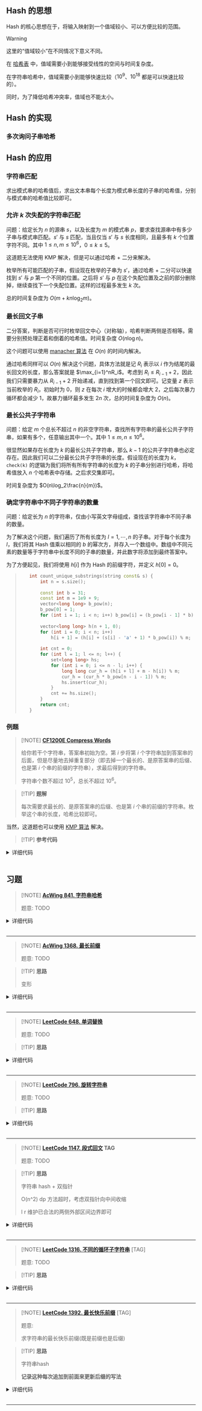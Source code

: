 ## Hash 的思想

Hash 的核心思想在于，将输入映射到一个值域较小、可以方便比较的范围。

> [!WARNING]
> 这里的“值域较小”在不同情况下意义不同。
> 
> 在 [哈希表](ds/hash.md) 中，值域需要小到能够接受线性的空间与时间复杂度。
> 
> 在字符串哈希中，值域需要小到能够快速比较（$10^9$、$10^{18}$ 都是可以快速比较的）。
> 
> 同时，为了降低哈希冲突率，值域也不能太小。


## Hash 的实现

### 多次询问子串哈希


## Hash 的应用

### 字符串匹配

求出模式串的哈希值后，求出文本串每个长度为模式串长度的子串的哈希值，分别与模式串的哈希值比较即可。

### 允许 $k$ 次失配的字符串匹配

问题：给定长为 $n$ 的源串 $s$，以及长度为 $m$ 的模式串 $p$，要求查找源串中有多少子串与模式串匹配。$s'$ 与 $s$ 匹配，当且仅当 $s'$ 与 $s$ 长度相同，且最多有 $k$ 个位置字符不同。其中 $1\leq n,m\leq 10^6$，$0\leq k\leq 5$。

这道题无法使用 KMP 解决，但是可以通过哈希 + 二分来解决。

枚举所有可能匹配的子串，假设现在枚举的子串为 $s'$，通过哈希 + 二分可以快速找到 $s'$ 与 $p$ 第一个不同的位置。之后将 $s'$ 与 $p$ 在这个失配位置及之前的部分删除掉，继续查找下一个失配位置。这样的过程最多发生 $k$ 次。

总的时间复杂度为 $O(m+kn\log_2m)$。

### 最长回文子串

二分答案，判断是否可行时枚举回文中心（对称轴），哈希判断两侧是否相等。需要分别预处理正着和倒着的哈希值。时间复杂度 $O(n\log n)$。

这个问题可以使用 [manacher 算法](./manacher.md) 在 $O(n)$ 的时间内解决。

通过哈希同样可以 $O(n)$ 解决这个问题，具体方法就是记 $R_i$ 表示以 $i$ 作为结尾的最长回文的长度，那么答案就是 $\max_{i=1}^nR_i$。考虑到 $R_i\leq R_{i-1}+2$，因此我们只需要暴力从 $R_{i-1}+2$ 开始递减，直到找到第一个回文即可。记变量 $z$ 表示当前枚举的 $R_i$，初始时为 $0$，则 $z$ 在每次 $i$ 增大的时候都会增大 $2$，之后每次暴力循环都会减少 $1$，故暴力循环最多发生 $2n$ 次，总的时间复杂度为 $O(n)$。

### 最长公共子字符串

问题：给定 $m$ 个总长不超过 $n$ 的非空字符串，查找所有字符串的最长公共子字符串，如果有多个，任意输出其中一个。其中 $1\leq m, n\leq 10^6$。

很显然如果存在长度为 $k$ 的最长公共子字符串，那么 $k-1$ 的公共子字符串也必定存在。因此我们可以二分最长公共子字符串的长度。假设现在的长度为 $k$，`check(k)` 的逻辑为我们将所有所有字符串的长度为 $k$ 的子串分别进行哈希，将哈希值放入 $n$ 个哈希表中存储。之后求交集即可。

时间复杂度为 $O(n\log_2\frac{n}{m})$。

### 确定字符串中不同子字符串的数量

问题：给定长为 $n$ 的字符串，仅由小写英文字母组成，查找该字符串中不同子串的数量。

为了解决这个问题，我们遍历了所有长度为 $l=1,\cdots ,n$ 的子串。对于每个长度为 $l$，我们将其 Hash 值乘以相同的 $b$ 的幂次方，并存入一个数组中。数组中不同元素的数量等于字符串中长度不同的子串的数量，并此数字将添加到最终答案中。

为了方便起见，我们将使用 $h [i]$ 作为 Hash 的前缀字符，并定义 $h[0]=0$。


> ```cpp
>    int count_unique_substrings(string const& s) {
>        int n = s.size();
>     
>        const int b = 31;
>        const int m = 1e9 + 9;
>        vector<long long> b_pow(n);
>        b_pow[0] = 1;
>        for (int i = 1; i < n; i++) b_pow[i] = (b_pow[i - 1] * b) % m;
>     
>        vector<long long> h(n + 1, 0);
>        for (int i = 0; i < n; i++)
>            h[i + 1] = (h[i] + (s[i] - 'a' + 1) * b_pow[i]) % m;
>     
>        int cnt = 0;
>        for (int l = 1; l <= n; l++) {
>            set<long long> hs;
>            for (int i = 0; i <= n - l; i++) {
>                long long cur_h = (h[i + l] + m - h[i]) % m;
>                cur_h = (cur_h * b_pow[n - i - 1]) % m;
>                hs.insert(cur_h);
>            }
>            cnt += hs.size();
>        }
>        return cnt;
>    }
> ```

### 例题

> [!NOTE] **[CF1200E Compress Words](http://codeforces.com/contest/1200/problem/E)**
>
>   给你若干个字符串，答案串初始为空。第 $i$ 步将第 $i$ 个字符串加到答案串的后面，但是尽量地去掉重复部分（即去掉一个最长的、是原答案串的后缀、也是第 $i$ 个串的前缀的字符串），求最后得到的字符串。
>    
>   字符串个数不超过 $10^5$，总长不超过 $10^6$。

> [!TIP]  **题解**
> 
>  每次需要求最长的、是原答案串的后缀、也是第 $i$ 个串的前缀的字符串。枚举这个串的长度，哈希比较即可。


 当然，这道题也可以使用 [KMP 算法](string/kmp.md) 解决。
    
> [!TIP]  **参考代码**

<details>
<summary>详细代码</summary>
<!-- tabs:start -->

##### **C++**

```cpp
```

##### **Python**

```python
```

<!-- tabs:end -->
</details>

<br>


## 习题

> [!NOTE] **[AcWing 841. 字符串哈希](https://www.acwing.com/problem/content/843/)**
> 
> 题意: TODO

<details>
<summary>详细代码</summary>
<!-- tabs:start -->

##### **C++**

```cpp
#include <bits/stdc++.h>
using namespace std;

using ULL = unsigned long long;

const int N = 100010, P = 131;

int n, m;
char str[N];
ULL h[N], p[N];

ULL get(int l, int r) {
    return h[r] - h[l - 1] * p[r - l + 1];
}

int main() {
    scanf("%d%d", &n, &m);
    scanf("%s", str + 1);
    
    p[0] = 1;   // h[0] = 0;
    for (int i = 1; i <= n; ++ i ) {
        h[i] = h[i - 1] * P + str[i];
        p[i] = p[i - 1] * P;
    }
    
    while (m -- ) {
        int l1, r1, l2, r2;a
        cin >> l1 >> r1 >> l2 >> r2;
        
        if (get(l1, r1) == get(l2, r2)) cout << "Yes" << endl;
        else cout << "No" << endl;
    }
    return 0;
}
```

##### **Python**

```python
import sys

def sub(l, r):
    return (h[r] - h[l - 1] * p[r - l + 1]) % Q


if __name__ == '__main__':

    n, m = map(int, input().split())
    s = input()
    N = 100010
    P = 131
    Q=2**64

    h = [0] * N
    p = [0] * N
    p[0] = 1
    for i in range(len(s)):
        #！！结果需要mod一个Q
        # c++里用的h[N]和p[N]都是unsigned long long类型的 
        h[i+1] = (h[i] * P + ord(s[i])) % Q
        p[i+1] = (p[i] * P) % (1<<64)

    for _ in range(m):
        l1, r1, l2, r2 = map(int, sys.stdin.readline().strip().split())
        if sub(l1, r1) == sub(l2, r2):
            print('Yes')
        else:
            print('No')

```

<!-- tabs:end -->
</details>

<br>

* * *

> [!NOTE] **[AcWing 1368. 最长前缀](https://www.acwing.com/problem/content/1370/)**
> 
> 题意: TODO

> [!TIP] **思路**
> 
> 变形

<details>
<summary>详细代码</summary>
<!-- tabs:start -->

##### **C++**

```cpp
#include <bits/stdc++.h>
using namespace std;

using ULL = unsigned long long;

const int N = 200010, P = 131;

string str;
bool f[N];

int main() {
    unordered_set<ULL> hash;
    while (cin >> str, str != ".") {
        ULL h = 0;
        for (int i = str.size() - 1; i >= 0; -- i )
            h = h * P + str[i];
        hash.insert(h);
    }
    
    str.clear();
    string line;
    while (cin >> line) str += line;    // 可能多行
    
    int res = 0;
    f[0] = true;
    for (int i = 1; i <= str.size(); ++ i ) {
        ULL h = 0;
        // 每个串长度不超过10 倒着枚举
        for (int j = i; j > i - 10 && j > 0; -- j ) {
            h = h * P + str[j - 1];
            if (hash.count(h) && f[j - 1]) {
                f[i] = true;
                break;
            }
        }
        if (f[i]) res = i;
    }
    cout << res << endl;
    
    return 0;
}
```

##### **Python**

```python

```

<!-- tabs:end -->
</details>

<br>

* * *

> [!NOTE] **[LeetCode 648. 单词替换](https://leetcode-cn.com/problems/replace-words/)**
> 
> 题意: TODO

> [!TIP] **思路**
> 
> 

<details>
<summary>详细代码</summary>
<!-- tabs:start -->

##### **C++ 手动hash**

```cpp
class Solution {
public:
    // 手动字符串hash
    typedef unsigned long long ULL;
    const int P = 131;
    string replaceWords(vector<string>& dictionary, string sentence) {
        unordered_set<ULL> hash;
        for (auto & d : dictionary) {
            ULL h = 0;
            for (auto c : d) h = h * P + c;
            hash.insert(h);
        }

        stringstream ss(sentence);
        string s, res;
        while (ss >> s) {
            string t;
            ULL h = 0;
            for (auto c : s) {
                t += c;
                h = h * P + c;
                if (hash.count(h)) break;
            }
            res += t + ' ';
        }
        res.pop_back();
        return res;
    }
```

##### **C++ 原始hash**

```cpp
    // 原始hash
    string replaceWords(vector<string>& dictionary, string sentence) {
        unordered_map<string, bool> hash;
        for (auto & d : dictionary) hash[d] = true;

        vector<string> ve;
        stringstream ss(sentence);
        string s;
        while (ss >> s) {
            for (int i = 1; i < s.size(); ++ i ) {
                string sub = s.substr(0, i);
                if (hash.count(sub)) {
                    s = sub;
                    break;
                }
            }
            ve.push_back(s);
        }

        string res;
        for (auto & s : ve) {
            res += s;
            res.push_back(' ');
        }
        if (res.size()) res.pop_back();
        return res;
    }
};
```

##### **Python**

```python

```

<!-- tabs:end -->
</details>

<br>

* * *

> [!NOTE] **[LeetCode 796. 旋转字符串](https://leetcode-cn.com/problems/rotate-string/)**
> 
> 题意: TODO

> [!TIP] **思路**
> 
> 

<details>
<summary>详细代码</summary>
<!-- tabs:start -->

##### **C++**

```cpp
class Solution {
public:
    using ULL = unsigned long long;
    const static int N = 210, P = 131;
    ULL h[N], p[N];

    ULL get(int l, int r) {
        return h[r] - h[l - 1] * p[r - l + 1];
    }
    
    bool rotateString(string A, string B) {
        if (A == B) // "" 空串
            return true;
        string s = ' ' + A + B;
        int n = s.size() - 1;
        p[0] = 1;
        for (int i = 1; i <= n; ++ i ) {
            p[i] = p[i - 1] * P;
            h[i] = h[i - 1] * P + s[i];
        }

        for (int k = 1; k < A.size(); ++ k )
            if (get(1, k) == get(n - k + 1, n) && 
                get(k + 1, A.size()) == get(A.size() + 1, n - k))
                return true;
        return false;
    }
};
```

##### **Python**

```python

```

<!-- tabs:end -->
</details>

<br>

* * *

> [!NOTE] **[LeetCode 1147. 段式回文](https://leetcode-cn.com/problems/longest-chunked-palindrome-decomposition/) TAG**
> 
> 题意: TODO

> [!TIP] **思路**
> 
> 字符串 hash + 双指针
> 
> O(n^2) dp 方法超时，考虑双指针向中间收缩
> 
> l r 维护已合法的两侧外部区间边界即可

<details>
<summary>详细代码</summary>
<!-- tabs:start -->

##### **C++**

```cpp
class Solution {
public:
    // O(n^2)的dp会超时
    using ULL = unsigned long long;
    const static int P = 131, N = 1010;
    ULL h[N], p[N];
    int f[N][N];
    
    ULL get(int l, int r) {
        return h[r] - h[l - 1] * p[r - l + 1];
    }
    
    int longestDecomposition(string text) {
        int n = text.size();
        
        p[0] = 1;
        for (int i = 1; i <= n; ++ i ) {
            h[i] = h[i - 1] * P + text[i - 1];
            p[i] = p[i - 1] * P;
        }
        
        int res = 0, l = 1, r = n;;
        for (int i = 1, j = n; i < j; ++ i , -- j )
            if (get(l, i) == get(j, r)) {
                res += 2;
                l = i + 1, r = j - 1;
            }
        if (l <= r)
            ++ res;
        
        return res;
    }
};
```

##### **Python**

```python

```

<!-- tabs:end -->
</details>

<br>

* * *

> [!NOTE] **[LeetCode 1316. 不同的循环子字符串](https://leetcode-cn.com/problems/distinct-echo-substrings/)** [TAG]
> 
> 题意: TODO

> [!TIP] **思路**
> 
> 

<details>
<summary>详细代码</summary>
<!-- tabs:start -->

##### **C++**

```cpp
class Solution {
public:
    using ll = long long;
    int distinctEchoSubstrings(string text) {
        int n = text.size();
        ll mod = 1e9 + 7, B = 31;
        vector<ll> h(n + 1);
        for (int i = 0; i < n; ++i) h[i + 1] = (h[i] * B + text[i]) % mod;
        vector<ll> p(n + 1);
        p[0] = 1;
        for (int i = 1; i <= n; ++i) p[i] = p[i - 1] * B % mod;
        auto get = [&](int x, int y) {
            return (h[y] - h[x - 1] * p[y - x + 1] % mod + mod) % mod;
        };
        unordered_set<ll> H;
        for (int i = 1; i <= n; ++i) {
            for (int j = i + 1; j <= n; j += 2) {
                int l = (j - i + 1) / 2;
                int k = i + l - 1;
                ll h1 = get(i, k), h2 = get(k + 1, j);
                if (h1 == h2) H.insert(h1);
            }
        }
        return H.size();
    }
};
```

##### **Python**

```python

```

<!-- tabs:end -->
</details>

<br>

* * *

> [!NOTE] **[LeetCode 1392. 最长快乐前缀](https://leetcode-cn.com/problems/longest-happy-prefix/)** [TAG]
> 
> 题意: 
> 
> 求字符串的最长快乐前缀(既是前缀也是后缀)

> [!TIP] **思路**
> 
> 字符串hash
> 
> **记录这种每次追加到前面来更新后缀的写法**

<details>
<summary>详细代码</summary>
<!-- tabs:start -->

##### **C++**

```cpp
class Solution {
public:
    string longestPrefix(string s) {
        int n = s.size();
        int prefix = 0, suffix = 0;
        int base = 31, mod = 1000000007, mul = 1;
        int happy = 0;
        for (int i = 1; i < n; ++i) {
            prefix = ((long long)prefix * base + (s[i - 1] - 97)) % mod;
            suffix = (suffix + (long long)(s[n - i] - 97) * mul) % mod;
            if (prefix == suffix) {
                happy = i;
            }
            mul = (long long)mul * base % mod;
        }
        return s.substr(0, happy);
    }
};
```

##### **Python**

```python

```

<!-- tabs:end -->
</details>

<br>

* * *